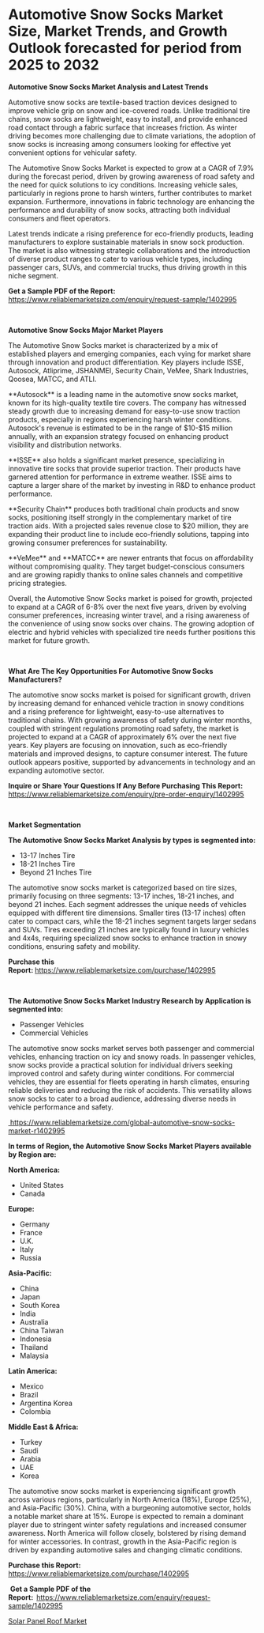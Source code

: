 <p><h1>Automotive Snow Socks Market Size, Market Trends, and Growth Outlook forecasted for period from 2025 to 2032</h1></p><p><strong>Automotive Snow Socks Market Analysis and Latest Trends</strong></p>
<p><p>Automotive snow socks are textile-based traction devices designed to improve vehicle grip on snow and ice-covered roads. Unlike traditional tire chains, snow socks are lightweight, easy to install, and provide enhanced road contact through a fabric surface that increases friction. As winter driving becomes more challenging due to climate variations, the adoption of snow socks is increasing among consumers looking for effective yet convenient options for vehicular safety.</p><p>The Automotive Snow Socks Market is expected to grow at a CAGR of 7.9% during the forecast period, driven by growing awareness of road safety and the need for quick solutions to icy conditions. Increasing vehicle sales, particularly in regions prone to harsh winters, further contributes to market expansion. Furthermore, innovations in fabric technology are enhancing the performance and durability of snow socks, attracting both individual consumers and fleet operators.</p><p>Latest trends indicate a rising preference for eco-friendly products, leading manufacturers to explore sustainable materials in snow sock production. The market is also witnessing strategic collaborations and the introduction of diverse product ranges to cater to various vehicle types, including passenger cars, SUVs, and commercial trucks, thus driving growth in this niche segment.</p></p>
<p><strong>Get a Sample PDF of the Report:&nbsp;</strong> <a href="https://www.reliablemarketsize.com/enquiry/request-sample/1402995?utm_campaign=1991&utm_medium=2&utm_source=Github&utm_content=ia&utm_term=12012025&utm_id=automotive-snow-socks">https://www.reliablemarketsize.com/enquiry/request-sample/1402995</a></p>
<p>&nbsp;</p>
<p><strong>Automotive Snow Socks Major Market Players</strong></p>
<p><p>The Automotive Snow Socks market is characterized by a mix of established players and emerging companies, each vying for market share through innovation and product differentiation. Key players include ISSE, Autosock, Atliprime, JSHANMEI, Security Chain, VeMee, Shark Industries, Qoosea, MATCC, and ATLI.</p><p>**Autosock** is a leading name in the automotive snow socks market, known for its high-quality textile tire covers. The company has witnessed steady growth due to increasing demand for easy-to-use snow traction products, especially in regions experiencing harsh winter conditions. Autosock's revenue is estimated to be in the range of $10-$15 million annually, with an expansion strategy focused on enhancing product visibility and distribution networks.</p><p>**ISSE** also holds a significant market presence, specializing in innovative tire socks that provide superior traction. Their products have garnered attention for performance in extreme weather. ISSE aims to capture a larger share of the market by investing in R&D to enhance product performance.</p><p>**Security Chain** produces both traditional chain products and snow socks, positioning itself strongly in the complementary market of tire traction aids. With a projected sales revenue close to $20 million, they are expanding their product line to include eco-friendly solutions, tapping into growing consumer preferences for sustainability.</p><p>**VeMee** and **MATCC** are newer entrants that focus on affordability without compromising quality. They target budget-conscious consumers and are growing rapidly thanks to online sales channels and competitive pricing strategies.</p><p>Overall, the Automotive Snow Socks market is poised for growth, projected to expand at a CAGR of 6-8% over the next five years, driven by evolving consumer preferences, increasing winter travel, and a rising awareness of the convenience of using snow socks over chains. The growing adoption of electric and hybrid vehicles with specialized tire needs further positions this market for future growth.</p></p>
<p>&nbsp;</p>
<p><strong>What Are The Key Opportunities For Automotive Snow Socks Manufacturers?</strong></p>
<p><p>The automotive snow socks market is poised for significant growth, driven by increasing demand for enhanced vehicle traction in snowy conditions and a rising preference for lightweight, easy-to-use alternatives to traditional chains. With growing awareness of safety during winter months, coupled with stringent regulations promoting road safety, the market is projected to expand at a CAGR of approximately 6% over the next five years. Key players are focusing on innovation, such as eco-friendly materials and improved designs, to capture consumer interest. The future outlook appears positive, supported by advancements in technology and an expanding automotive sector.</p></p>
<p><strong>Inquire or Share Your Questions If Any Before Purchasing This Report:</strong> <a href="https://www.reliablemarketsize.com/enquiry/pre-order-enquiry/1402995?utm_campaign=1991&utm_medium=2&utm_source=Github&utm_content=ia&utm_term=12012025&utm_id=automotive-snow-socks">https://www.reliablemarketsize.com/enquiry/pre-order-enquiry/1402995</a></p>
<p>&nbsp;</p>
<p><strong>Market Segmentation</strong></p>
<p><strong>The Automotive Snow Socks Market Analysis by types is segmented into:</strong></p>
<p><ul><li>13-17 Inches Tire</li><li>18-21 Inches Tire</li><li>Beyond 21 Inches Tire</li></ul></p>
<p><p>The automotive snow socks market is categorized based on tire sizes, primarily focusing on three segments: 13-17 inches, 18-21 inches, and beyond 21 inches. Each segment addresses the unique needs of vehicles equipped with different tire dimensions. Smaller tires (13-17 inches) often cater to compact cars, while the 18-21 inches segment targets larger sedans and SUVs. Tires exceeding 21 inches are typically found in luxury vehicles and 4x4s, requiring specialized snow socks to enhance traction in snowy conditions, ensuring safety and mobility.</p></p>
<p><strong>Purchase this Report:&nbsp;</strong><a href="https://www.reliablemarketsize.com/purchase/1402995?utm_campaign=1991&utm_medium=2&utm_source=Github&utm_content=ia&utm_term=12012025&utm_id=automotive-snow-socks">https://www.reliablemarketsize.com/purchase/1402995</a></p>
<p>&nbsp;</p>
<p><strong>The Automotive Snow Socks Market Industry Research by Application is segmented into:</strong></p>
<p><ul><li>Passenger Vehicles</li><li>Commercial Vehicles</li></ul></p>
<p><p>The automotive snow socks market serves both passenger and commercial vehicles, enhancing traction on icy and snowy roads. In passenger vehicles, snow socks provide a practical solution for individual drivers seeking improved control and safety during winter conditions. For commercial vehicles, they are essential for fleets operating in harsh climates, ensuring reliable deliveries and reducing the risk of accidents. This versatility allows snow socks to cater to a broad audience, addressing diverse needs in vehicle performance and safety.</p></p>
<p><a href="https://www.reliablemarketsize.com/global-automotive-snow-socks-market-r1402995?utm_campaign=1991&utm_medium=2&utm_source=Github&utm_content=ia&utm_term=12012025&utm_id=automotive-snow-socks">&nbsp;https://www.reliablemarketsize.com/global-automotive-snow-socks-market-r1402995</a></p>
<p><strong>In terms of Region, the Automotive Snow Socks Market Players available by Region are:</strong></p>
<p>
    <p> <strong> North America: </strong>
        <ul>
            <li>United States</li>
            <li>Canada</li>
        </ul>
        </p> 
    <p> <strong> Europe: </strong>
        <ul>
            <li>Germany</li>
            <li>France</li>
            <li>U.K.</li>
            <li>Italy</li>
            <li>Russia</li>
        </ul>
        </p> 
    <p> <strong> Asia-Pacific: </strong>
        <ul>
            <li>China</li>
            <li>Japan</li>
            <li>South Korea</li>
            <li>India</li>
            <li>Australia</li>
            <li>China Taiwan</li>
            <li>Indonesia</li>
            <li>Thailand</li>
            <li>Malaysia</li>
        </ul>
        </p> 
    <p> <strong> Latin America: </strong>
        <ul>
            <li>Mexico</li>
            <li>Brazil</li>
            <li>Argentina Korea</li>
            <li>Colombia</li>
        </ul>
        </p> 
    <p> <strong> Middle East & Africa: </strong>
        <ul>
            <li>Turkey</li>
            <li>Saudi</li>
            <li>Arabia</li>
            <li>UAE</li>
            <li>Korea</li>
        </ul>
    </p>
    </p>
<p><p>The automotive snow socks market is experiencing significant growth across various regions, particularly in North America (18%), Europe (25%), and Asia-Pacific (30%). China, with a burgeoning automotive sector, holds a notable market share at 15%. Europe is expected to remain a dominant player due to stringent winter safety regulations and increased consumer awareness. North America will follow closely, bolstered by rising demand for winter accessories. In contrast, growth in the Asia-Pacific region is driven by expanding automotive sales and changing climatic conditions.</p></p>
<p><strong>Purchase this Report: </strong><a href="https://www.reliablemarketsize.com/purchase/1402995?utm_campaign=1991&utm_medium=2&utm_source=Github&utm_content=ia&utm_term=12012025&utm_id=automotive-snow-socks">https://www.reliablemarketsize.com/purchase/1402995</a></p>
<p>&nbsp;<strong>Get a Sample PDF of the Report:&nbsp;&nbsp;</strong><a href="https://www.reliablemarketsize.com/enquiry/request-sample/1402995?utm_campaign=1991&utm_medium=2&utm_source=Github&utm_content=ia&utm_term=12012025&utm_id=automotive-snow-socks">https://www.reliablemarketsize.com/enquiry/request-sample/1402995</a></p>
<p><strong></strong></p>
<p><p><a href="https://github.com/YashRP12/Market-Research-Report-List-6/blob/main/solar-panel-roof-market.md?utm_campaign=1991&utm_medium=2&utm_source=Github&utm_content=ia&utm_term=12012025&utm_id=automotive-snow-socks">Solar Panel Roof Market</a></p></p>